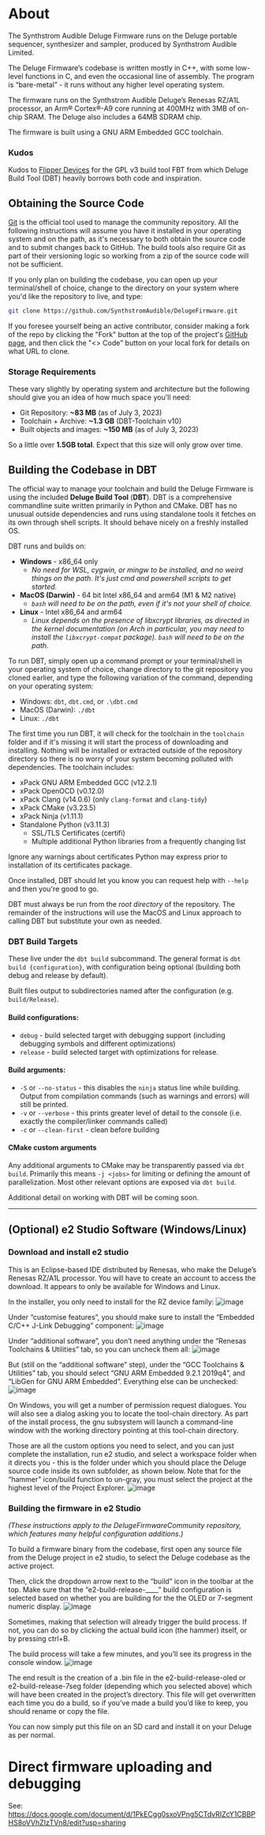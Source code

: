 # About
The Synthstrom Audible Deluge Firmware runs on the Deluge portable sequencer, synthesizer and sampler, produced by Synthstrom Audible Limited.

The Deluge Firmware’s codebase is written mostly in C++, with some low-level functions in C, and even the occasional line of assembly. The program is “bare-metal” - it runs without any higher level operating system.

The firmware runs on the Synthstrom Audible Deluge’s Renesas RZ/A1L processor, an Arm® Cortex®-A9 core running at 400MHz with 3MB of on-chip SRAM. The Deluge also includes a 64MB SDRAM chip.

The firmware is built using a GNU ARM Embedded GCC toolchain.

### Kudos

Kudos to [Flipper Devices](https://github.com/flipperdevices/) for the GPL v3 build tool FBT from which Deluge Build Tool (DBT) heavily borrows both code and inspiration.

## Obtaining the Source Code

[Git](https://git-scm.com/) is the official tool used to manage the community repository. All the following instructions will assume you have it installed in your operating system and on the path, as it's necessary to both obtain the source code and to submit changes back to GitHub. The build tools also require Git as part of their versioning logic so working from a zip of the source code will not be sufficient.

If you only plan on building the codebase, you can open up your terminal/shell of choice, change to the directory on your system where you'd like the repository to live, and type:

```bash
git clone https://github.com/SynthstromAudible/DelugeFirmware.git
```

If you foresee yourself being an active contributor, consider making a fork of the repo by clicking the "Fork" button at the top of the project's [GitHub page](https://github.com/SynthstromAudible/DelugeFirmware), and then click the "<> Code" button on your local fork for details on what URL to clone.

### Storage Requirements

These vary slightly by operating system and architecture but the following should give you an idea of how much space you'll need:

* Git Repository: **~83 MB** (as of July 3, 2023)
* Toolchain + Archive: **~1.3 GB** (DBT-Toolchain v10)
* Built objects and images: **~150 MB** (as of July 3, 2023)

So a little over **1.5GB total**. Expect that this size will only grow over time.

## Building the Codebase in DBT

The official way to manage your toolchain and build the Deluge Firmware is using the included **Deluge Build Tool** (**DBT**). DBT is a comprehensive commandline suite written primarily in Python and CMake. DBT has no unusual outside dependencies and runs using standalone tools it fetches on its own through shell scripts. It should behave nicely on a freshly installed OS.

DBT runs and builds on:
* **Windows** - x86_64 only
    * *No need for WSL, cygwin, or mingw to be installed, and no weird things on the path. It's just cmd and powershell scripts to get started.*
* **MacOS (Darwin)** - 64 bit Intel x86_64 and arm64 (M1 & M2 native)
    * *`bash` will need to be on the path, even if it's not your shell of choice.*
* **Linux** - Intel x86_64 and arm64
    * *Linux depends on the presence of libxcrypt libraries, as directed in the kernel documentation (on Arch in particular, you may need to install the `libxcrypt-compat` package). `bash` will need to be on the path.*

To run DBT, simply open up a command prompt or your terminal/shell in your operating system of choice, change directory to the git repository you cloned earlier, and type the following variation of the command, depending on your operating system:

* Windows: `dbt`, `dbt.cmd`, or `.\dbt.cmd`
* MacOS (Darwin): `./dbt`
* Linux: `./dbt`

The first time you run DBT, it will check for the toolchain in the `toolchain` folder and if it's missing it will start the process of downloading and installing. Nothing will be installed or extracted outside of the repository directory so there is no worry of your system becoming polluted with dependencies. The toolchain includes:

* xPack GNU ARM Embedded GCC (v12.2.1)
* xPack OpenOCD (v0.12.0)
* xPack Clang (v14.0.6) (only `clang-format` and `clang-tidy`)
* xPack CMake (v3.23.5)
* xPack Ninja (v1.11.1)
* Standalone Python (v3.11.3)
    * SSL/TLS Certificates (certifi)
    * Multiple additional Python libraries from a frequently changing list

Ignore any warnings about certificates Python may express prior to installation of its certificates package.

Once installed, DBT should let you know you can request help with `--help` and then you're good to go.

DBT must always be run from the *root directory* of the repository. The remainder of the instructions will use the MacOS and Linux approach to calling DBT but substitute your own as needed.

### DBT Build Targets

These live under the `dbt build` subcommand. The general format is `dbt build {configuration}`, with configuration being optional (building both debug and release by default).

Built files output to subdirectories named after the configuration (e.g. `build/Release`).

#### Build configurations:

* `debug` - build selected target with debugging support (including debugging symbols and different optimizations) 
* `release` - build selected target with optimizations for release.

#### Build arguments: 

* `-S` or `--no-status` - this disables the `ninja` status line while building. Output from compilation commands (such as warnings and errors) will still be printed.
* `-v` or `--verbose` - this prints greater level of detail to the console (i.e. exactly the compiler/linker commands called)
* `-c` or `--clean-first` - clean before building 

#### CMake custom arguments

Any additional arguments to CMake may be transparently passed via `dbt build`. Primarily this means `-j <jobs>` for limiting or defining the amount of parallelization. Most other relevant options are exposed via `dbt build`.


Additional detail on working with DBT will be coming soon.

---

## (Optional) e2 Studio Software (Windows/Linux)

### Download and install e2 studio
This is an Eclipse-based IDE distributed by Renesas, who make the Deluge’s Renesas RZ/A1L processor. You will have to create an account to access the download. It appears to only be available for Windows and Linux.

In the installer, you only need to install for the RZ device family:
![image](https://github.com/SynthstromAudible/DelugeFirmware/assets/1840176/a4d57207-d4cb-4529-95a6-7f8cd21e0125)

Under “customise features”, you should make sure to install the “Embedded C/C++ J-Link Debugging” component:
![image](https://github.com/SynthstromAudible/DelugeFirmware/assets/1840176/a725d3b9-59d0-4f2e-bb32-893c73850123)

Under “additional software”, you don’t need anything under the “Renesas Toolchains & Utilities” tab, so you can uncheck them all:
![image](https://github.com/SynthstromAudible/DelugeFirmware/assets/1840176/497aa900-3c0b-4faa-b010-b29de774e78d)

But (still on the “additional software” step), under the “GCC Toolchains & Utilities” tab, you should select “GNU ARM Embedded 9.2.1 2019q4”, and “LibGen for GNU ARM Embedded”. Everything else can be unchecked:
![image](https://github.com/SynthstromAudible/DelugeFirmware/assets/1840176/0d383e82-3b69-4fa2-89a1-538a03f897f5)

On Windows, you will get a number of permission request dialogues. You will also see a dialog asking you to locate the tool-chain directory. As part of the install process, the gnu subsystem will launch a command-line window with the working directory pointing at this tool-chain directory.

Those are all the custom options you need to select, and you can just complete the installation, run e2 studio, and select a workspace folder when it directs you - this is the folder under which you should place the Deluge source code inside its own subfolder, as shown below. Note that for the “hammer” icon/build function to un-gray, you must select the project at the highest level of the Project Explorer.
![image](https://github.com/SynthstromAudible/DelugeFirmware/assets/1840176/ff0ec17f-34ac-4701-8d55-b26811844aee)

### Building the firmware in e2 Studio
*(These instructions apply to the DelugeFirmwareCommunity repository, which features many helpful configuration additions.)*

To build a firmware binary from the codebase, first open any source file from the Deluge project in e2 studio, to select the Deluge codebase as the active project.

Then, click the dropdown arrow next to the “build” icon in the toolbar at the top. Make sure that the “e2-build-release-____” build configuration is selected based on whether you are building for the the OLED or 7-segment numeric display.
![image](https://github.com/SynthstromAudible/DelugeFirmware/assets/1840176/d3e71500-e327-46cb-9849-dcd3fcab1b4b)

Sometimes, making that selection will already trigger the build process. If not, you can do so by clicking the actual build icon (the hammer) itself, or by pressing ctrl+B.

The build process will take a few minutes, and you’ll see its progress in the console window.
![image](https://github.com/SynthstromAudible/DelugeFirmware/assets/1840176/16183fd5-d603-4ed8-b558-117c97bbba61)

The end result is the creation of a .bin file in the e2-build-release-oled or e2-build-release-7seg folder (depending which you selected above) which will have been created in the project’s directory. This file will get overwritten each time you do a build, so if you’ve made a build you’d like to keep, you should rename or copy the file.

You can now simply put this file on an SD card and install it on your Deluge as per normal.

# Direct firmware uploading and debugging
See: https://docs.google.com/document/d/1PkECgg0sxoVPng5CTdvRIZcY1CBBPHS8oVVhZIzTVn8/edit?usp=sharing
